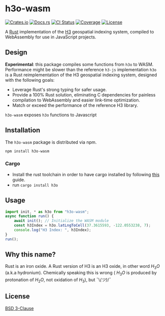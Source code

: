 # h3o-wasm

[![Crates.io](https://img.shields.io/crates/v/h3o.svg)](https://crates.io/crates/h3o)
[![Docs.rs](https://docs.rs/h3o/badge.svg)](https://docs.rs/h3o)
[![CI Status](https://github.com/HydroniumLabs/h3o/actions/workflows/ci.yml/badge.svg)](https://github.com/HydroniumLabs/h3o/actions)
[![Coverage](https://img.shields.io/codecov/c/github/HydroniumLabs/h3o)](https://app.codecov.io/gh/HydroniumLabs/h3o)
[![License](https://img.shields.io/badge/license-BSD-green)](https://opensource.org/licenses/BSD-3-Clause)

A [Rust](https://rustlang.org) implementation of the [H3](https://h3geo.org) geospatial indexing system, compiled to WebAssembly for use in JavaScript projects.

## Design
**Experimental**: this package compiles some functions from `h3o` to WASM. Performance might be slower than the reference `h3-js` implementation
`h3o` is a Rust reimplementation of the H3 geospatial indexing system, designed with the following goals:
- Leverage Rust's strong typing for safer usage.
- Provide a 100% Rust solution, eliminating C dependencies for painless compilation to WebAssembly and easier link-time optimization.
- Match or exceed the performance of the reference H3 library.

`h3o-wasm` exposes `h3o` functions to Javascript

## Installation

The `h3o-wasm` package is distributed via npm.

```bash
npm install h3o-wasm
```

### Cargo

* Install the rust toolchain in order to have cargo installed by following
  [this](https://www.rust-lang.org/tools/install) guide.
* run `cargo install h3o`

## Usage

```javascript
import init, * as h3o from "h3o-wasm";
async function run() {
    await init(); // Initialize the WASM module
    const h3Index = h3o.latLngToCell(37.3615593, -122.0553238, 7);
    console.log("H3 Index: ", h3Index);
}
run();
```

## Why this name?

Rust is an iron oxide.
A Rust version of H3 is an H3 oxide, in other word $H_3O$ (a.k.a hydronium).
Chemically speaking this is wrong ( $H_3O$ is produced by protonation of
$H_2O$, not oxidation of $H_3$), but ¯\\_(ツ)_/¯

## License

[BSD 3-Clause](./LICENSE)
